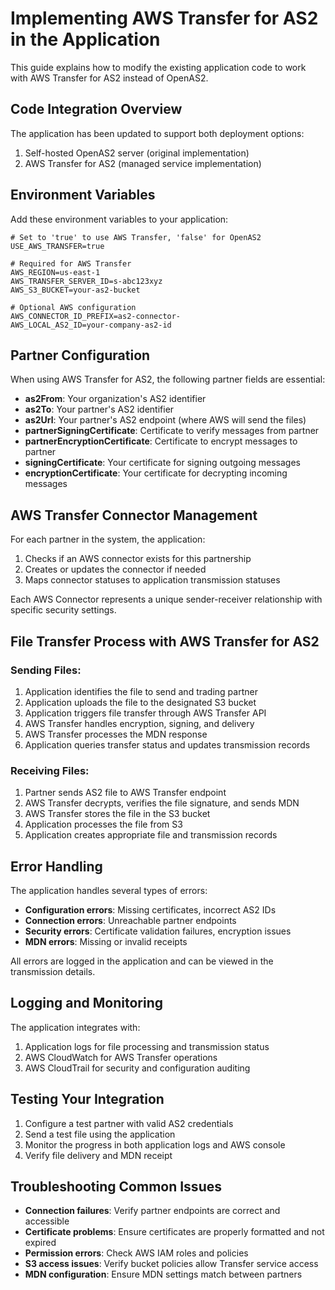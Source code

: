 # Implementing AWS Transfer for AS2 in the Application

This guide explains how to modify the existing application code to work with AWS Transfer for AS2 instead of OpenAS2.

## Code Integration Overview

The application has been updated to support both deployment options:
1. Self-hosted OpenAS2 server (original implementation)
2. AWS Transfer for AS2 (managed service implementation)

## Environment Variables

Add these environment variables to your application:

```
# Set to 'true' to use AWS Transfer, 'false' for OpenAS2
USE_AWS_TRANSFER=true

# Required for AWS Transfer
AWS_REGION=us-east-1
AWS_TRANSFER_SERVER_ID=s-abc123xyz
AWS_S3_BUCKET=your-as2-bucket

# Optional AWS configuration
AWS_CONNECTOR_ID_PREFIX=as2-connector-
AWS_LOCAL_AS2_ID=your-company-as2-id
```

## Partner Configuration

When using AWS Transfer for AS2, the following partner fields are essential:

- **as2From**: Your organization's AS2 identifier
- **as2To**: Your partner's AS2 identifier
- **as2Url**: Your partner's AS2 endpoint (where AWS will send the files)
- **partnerSigningCertificate**: Certificate to verify messages from partner
- **partnerEncryptionCertificate**: Certificate to encrypt messages to partner
- **signingCertificate**: Your certificate for signing outgoing messages
- **encryptionCertificate**: Your certificate for decrypting incoming messages

## AWS Transfer Connector Management

For each partner in the system, the application:

1. Checks if an AWS connector exists for this partnership
2. Creates or updates the connector if needed
3. Maps connector statuses to application transmission statuses

Each AWS Connector represents a unique sender-receiver relationship with specific security settings.

## File Transfer Process with AWS Transfer for AS2

### Sending Files:

1. Application identifies the file to send and trading partner
2. Application uploads the file to the designated S3 bucket
3. Application triggers file transfer through AWS Transfer API
4. AWS Transfer handles encryption, signing, and delivery
5. AWS Transfer processes the MDN response
6. Application queries transfer status and updates transmission records

### Receiving Files:

1. Partner sends AS2 file to AWS Transfer endpoint
2. AWS Transfer decrypts, verifies the file signature, and sends MDN
3. AWS Transfer stores the file in the S3 bucket
4. Application processes the file from S3
5. Application creates appropriate file and transmission records

## Error Handling

The application handles several types of errors:

- **Configuration errors**: Missing certificates, incorrect AS2 IDs
- **Connection errors**: Unreachable partner endpoints
- **Security errors**: Certificate validation failures, encryption issues
- **MDN errors**: Missing or invalid receipts

All errors are logged in the application and can be viewed in the transmission details.

## Logging and Monitoring

The application integrates with:

1. Application logs for file processing and transmission status
2. AWS CloudWatch for AWS Transfer operations
3. AWS CloudTrail for security and configuration auditing

## Testing Your Integration

1. Configure a test partner with valid AS2 credentials
2. Send a test file using the application
3. Monitor the progress in both application logs and AWS console
4. Verify file delivery and MDN receipt

## Troubleshooting Common Issues

- **Connection failures**: Verify partner endpoints are correct and accessible
- **Certificate problems**: Ensure certificates are properly formatted and not expired
- **Permission errors**: Check AWS IAM roles and policies
- **S3 access issues**: Verify bucket policies allow Transfer service access
- **MDN configuration**: Ensure MDN settings match between partners